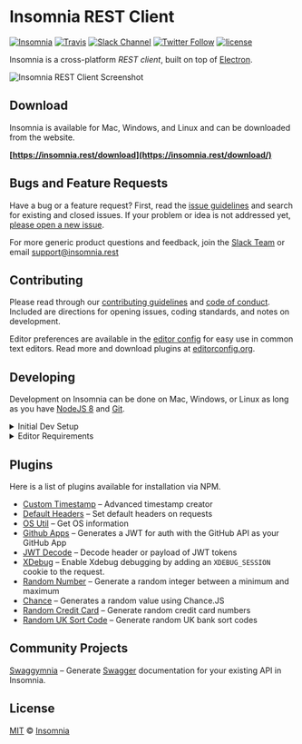 # Insomnia REST Client 

[![Insomnia](https://img.shields.io/badge/maintainer-Insomnia-purple.svg?colorB=6e60cc)](https://insomnia.rest)
[![Travis](https://api.travis-ci.org/getinsomnia/insomnia.svg)](https://travis-ci.org/getinsomnia/insomnia)
[![Slack Channel](https://chat.insomnia.rest/badge.svg)](https://chat.insomnia.rest/)
[![Twitter Follow](https://img.shields.io/twitter/follow/getinsomnia.svg?style=social&label=%40GetInsomnia%20on%20Twitter&style=plastic)](https://twitter.com/getinsomnia)
[![license](https://img.shields.io/github/license/mashape/apistatus.svg)](https://github.com/getinsomnia/insomnia/master/LICENSE)

Insomnia is a cross-platform _REST client_, built on top of [Electron](http://electron.atom.io/).

![Insomnia REST Client Screenshot](https://raw.githubusercontent.com/getinsomnia/insomnia/master/screenshots/main.png)

## Download

Insomnia is available for Mac, Windows, and Linux and can be downloaded 
from the website.

**[https://insomnia.rest/download](https://insomnia.rest/download/)**

## Bugs and Feature Requests

Have a bug or a feature request? First, read the 
[issue guidelines](CONTRIBUTING.md#using-the-issue-tracker) and search for existing and 
closed issues. If your problem or idea is not addressed yet, [please open a new issue](/issues).

For more generic product questions and feedback, join the [Slack Team](https://chat.insomnia.rest) or email 
[support@insomnia.rest](mailto:support@insomnia.rest)

## Contributing

Please read through our [contributing guidelines](CONTRIBUTING.md) and [code of conduct](CODE_OF_CONDUCT.md). Included are directions 
for opening issues, coding standards, and notes on development.

Editor preferences are available in the [editor config](.editorconfig) for easy use in 
common text editors. Read more and download plugins at [editorconfig.org](http://editorconfig.org).

## Developing

Development on Insomnia can be done on Mac, Windows, or Linux as long as you have
[NodeJS 8](https://nodejs.org) and [Git](https://git-scm.com/).

<details>
<summary>Initial Dev Setup</summary>

This repository is structured as a monorepo and contains many Node.JS packages. Each package has
it's own set of command, but the most common commands are available from the 
root `[package.json](package.json)` adn can be accessed using the `npm run ...` command. Here
are the only three commands you should need to start developing on the app.

```bash
# Install and Link Dependencies
npm run bootstrap

# Run Tests
npm test

# Start App with Live Reload
npm run app-start
```

</details>

<details>
<summary>Editor Requirements</summary>

You can use any editor you'd like, but make sure to have support/plugins for
the following tools:

- [ESLint](http://eslint.org/) – For catching syntax problems and common errors
- [JSX Syntax](https://facebook.github.io/react/docs/jsx-in-depth.html) – For React components
- [Flow](https://flow.org/) – For type annotations

</details>

## Plugins

Here is a list of plugins available for installation via NPM.

- [Custom Timestamp](https://www.npmjs.com/package/insomnia-plugin-customtimestamp) – Advanced timestamp creator
- [Default Headers](https://www.npmjs.com/package/insomnia-plugin-default-headers) – Set default headers on requests
- [OS Util](https://www.npmjs.com/package/insomnia-plugin-os) – Get OS information
- [Github Apps](https://www.npmjs.com/package/insomnia-plugin-github-apps-helper) – Generates a JWT for auth with the GitHub API as your GitHub App
- [JWT Decode](https://www.npmjs.com/package/insomnia-plugin-jwtdecode) – Decode header or payload of JWT tokens
- [XDebug](https://www.npmjs.com/package/insomna-plugin-xdebug) – Enable Xdebug debugging by adding an `XDEBUG_SESSION` cookie to the request.
- [Random Number](https://www.npmjs.com/package/insomnia-plugin-randomnumber) – Generate a random integer between a minimum and maximum
- [Chance](https://www.npmjs.com/package/insomnia-plugin-chance) – Generates a random value using Chance.JS
- [Random Credit Card](https://www.npmjs.com/package/insomnia-plugin-randomcreditcard) – Generate random credit card numbers
- [Random UK Sort Code](https://www.npmjs.com/package/insomnia-plugin-randomuksortcode) – Generate random UK bank sort codes

## Community Projects

[Swaggymnia](https://github.com/mlabouardy/swaggymnia) – Generate [Swagger](https://swagger.io/) documentation for your existing API in Insomnia.

## License

[MIT](LICENSE) &copy; [Insomnia](https://insomnia.rest)
